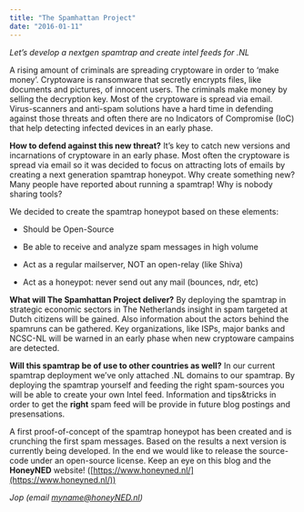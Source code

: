 ```yaml
---
title: "The Spamhattan Project"
date: "2016-01-11"
---
```


_Let’s develop a nextgen spamtrap and create intel feeds for .NL_

  

  

A rising amount of criminals are spreading cryptoware in order to ‘make money’. Cryptoware is ransomware that secretly encrypts files, like documents and pictures, of innocent users. The criminals make money by selling the decryption key. Most of the cryptoware is spread via email. Virus-scanners and anti-spam solutions have a hard time in defending against those threats and often there are no Indicators of Compromise (IoC) that help detecting infected devices in an early phase.

  

  

**How to defend against this new threat?** It’s key to catch new versions and incarnations of cryptoware in an early phase. Most often the cryptoware is spread via email so it was decided to focus on attracting lots of emails by creating a next generation spamtrap honeypot. Why create something new? Many people have reported about running a spamtrap! Why is nobody sharing tools?

  

We decided to create the spamtrap honeypot based on these elements:

  

  
- Should be Open-Source
  
- Be able to receive and analyze spam messages in high volume
  
- Act as a regular mailserver, NOT an open-relay (like Shiva)
  
- Act as a honeypot: never send out any mail (bounces, ndr, etc)
  

  

**What will The Spamhattan Project deliver?** By deploying the spamtrap in strategic economic sectors in The Netherlands insight in spam targeted at Dutch citizens will be gained. Also information about the actors behind the spamruns can be gathered. Key organizations, like ISPs, major banks and NCSC-NL will be warned in an early phase when new cryptoware campains are detected.

  

  

**Will this spamtrap be of use to other countries as well?** In our current spamtrap deployment we’ve only attached .NL domains to our spamtrap. By deploying the spamtrap yourself and feeding the right spam-sources you will be able to create your own Intel feed. Information and tips&tricks in order to get the **right** spam feed will be provide in future blog postings and presensations.

  

  

A first proof-of-concept of the spamtrap honeypot has been created and is crunching the first spam messages. Based on the results a next version is currently being developed. In the end we would like to release the source-code under an open-source license. Keep an eye on this blog and the **HoneyNED** website! ([https://www.honeyned.nl/](https://www.honeyned.nl/))

  

  

_Jop (email myname@honeyNED.nl)_
